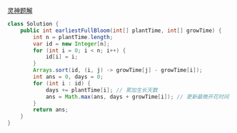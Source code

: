 [灵神题解](https://leetcode.cn/problems/earliest-possible-day-of-full-bloom/?envType=daily-question&envId=2023-09-30)

```java
class Solution {
    public int earliestFullBloom(int[] plantTime, int[] growTime) {
        int n = plantTime.length;
        var id = new Integer[n];
        for (int i = 0; i < n; i++) {
            id[i] = i;
        }
        Arrays.sort(id, (i, j) -> growTime[j] - growTime[i]);
        int ans = 0, days = 0;
        for (int i : id) {
            days += plantTime[i]; // 累加生长天数
            ans = Math.max(ans, days + growTime[i]); // 更新最晚开花时间
        }
        return ans;
    }
}
```